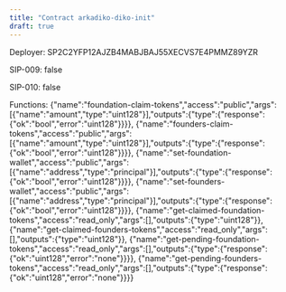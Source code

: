 ```yaml
---
title: "Contract arkadiko-diko-init"
draft: true
---
```

Deployer: SP2C2YFP12AJZB4MABJBAJ55XECVS7E4PMMZ89YZR

SIP-009: false

SIP-010: false

Functions:
{"name":"foundation-claim-tokens","access":"public","args":[{"name":"amount","type":"uint128"}],"outputs":{"type":{"response":{"ok":"bool","error":"uint128"}}}}, {"name":"founders-claim-tokens","access":"public","args":[{"name":"amount","type":"uint128"}],"outputs":{"type":{"response":{"ok":"bool","error":"uint128"}}}}, {"name":"set-foundation-wallet","access":"public","args":[{"name":"address","type":"principal"}],"outputs":{"type":{"response":{"ok":"bool","error":"uint128"}}}}, {"name":"set-founders-wallet","access":"public","args":[{"name":"address","type":"principal"}],"outputs":{"type":{"response":{"ok":"bool","error":"uint128"}}}}, {"name":"get-claimed-foundation-tokens","access":"read_only","args":[],"outputs":{"type":"uint128"}}, {"name":"get-claimed-founders-tokens","access":"read_only","args":[],"outputs":{"type":"uint128"}}, {"name":"get-pending-foundation-tokens","access":"read_only","args":[],"outputs":{"type":{"response":{"ok":"uint128","error":"none"}}}}, {"name":"get-pending-founders-tokens","access":"read_only","args":[],"outputs":{"type":{"response":{"ok":"uint128","error":"none"}}}}

